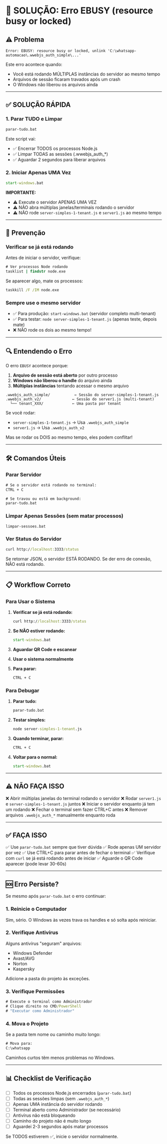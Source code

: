 # 🔧 SOLUÇÃO: Erro EBUSY (resource busy or locked)

## ⚠️ Problema
```
Error: EBUSY: resource busy or locked, unlink 'C:\whatsapp-automacao\.wwebjs_auth_simple\...'
```

Este erro acontece quando:
- Você está rodando MÚLTIPLAS instâncias do servidor ao mesmo tempo
- Arquivos de sessão ficaram travados após um crash
- O Windows não liberou os arquivos ainda

---

## ✅ SOLUÇÃO RÁPIDA

### 1. Parar TUDO e Limpar
```cmd
parar-tudo.bat
```

Este script vai:
- ✅ Encerrar TODOS os processos Node.js
- ✅ Limpar TODAS as sessões (.wwebjs_auth_*)
- ✅ Aguardar 2 segundos para liberar arquivos

### 2. Iniciar Apenas UMA Vez
```cmd
start-windows.bat
```

**IMPORTANTE:**
- ⚠️ Execute o servidor APENAS UMA VEZ
- ⚠️ NÃO abra múltiplas janelas/terminais rodando o servidor
- ⚠️ NÃO rode `server-simples-1-tenant.js` e `server1.js` ao mesmo tempo

---

## 🎯 Prevenção

### Verificar se já está rodando
Antes de iniciar o servidor, verifique:

```cmd
# Ver processos Node rodando
tasklist | findstr node.exe
```

Se aparecer algo, mate os processos:
```cmd
taskkill /F /IM node.exe
```

### Sempre use o mesmo servidor
- ✅ Para produção: `start-windows.bat` (servidor completo multi-tenant)
- ✅ Para testar: `node server-simples-1-tenant.js` (apenas teste, depois mate)
- ❌ NÃO rode os dois ao mesmo tempo!

---

## 🔍 Entendendo o Erro

O erro `EBUSY` acontece porque:

1. **Arquivo de sessão está aberto** por outro processo
2. **Windows não liberou o handle** do arquivo ainda
3. **Múltiplas instâncias** tentando acessar o mesmo arquivo

```
.wwebjs_auth_simple/           ← Sessão do server-simples-1-tenant.js
.wwebjs_auth_v2/              ← Sessão do server1.js (multi-tenant)
  └── tenant_XXX/             ← Uma pasta por tenant
```

Se você rodar:
- `server-simples-1-tenant.js` → Usa `.wwebjs_auth_simple`
- `server1.js` → Usa `.wwebjs_auth_v2`

Mas se rodar os DOIS ao mesmo tempo, eles podem conflitar!

---

## 🛠️ Comandos Úteis

### Parar Servidor
```cmd
# Se o servidor está rodando no terminal:
CTRL + C

# Se travou ou está em background:
parar-tudo.bat
```

### Limpar Apenas Sessões (sem matar processos)
```cmd
limpar-sessoes.bat
```

### Ver Status do Servidor
```cmd
curl http://localhost:3333/status
```

Se retornar JSON, o servidor ESTÁ RODANDO.
Se der erro de conexão, NÃO está rodando.

---

## 📋 Workflow Correto

### Para Usar o Sistema

1. **Verificar se já está rodando:**
   ```cmd
   curl http://localhost:3333/status
   ```

2. **Se NÃO estiver rodando:**
   ```cmd
   start-windows.bat
   ```

3. **Aguardar QR Code e escanear**

4. **Usar o sistema normalmente**

5. **Para parar:**
   ```cmd
   CTRL + C
   ```

### Para Debugar

1. **Parar tudo:**
   ```cmd
   parar-tudo.bat
   ```

2. **Testar simples:**
   ```cmd
   node server-simples-1-tenant.js
   ```

3. **Quando terminar, parar:**
   ```cmd
   CTRL + C
   ```

4. **Voltar para o normal:**
   ```cmd
   start-windows.bat
   ```

---

## ⚠️ NÃO FAÇA ISSO

❌ Abrir múltiplas janelas do terminal rodando o servidor
❌ Rodar `server1.js` e `server-simples-1-tenant.js` juntos
❌ Iniciar o servidor enquanto já tem um rodando
❌ Fechar o terminal sem fazer CTRL+C antes
❌ Remover arquivos `.wwebjs_auth_*` manualmente enquanto roda

---

## ✅ FAÇA ISSO

✅ Use `parar-tudo.bat` sempre que tiver dúvida
✅ Rode apenas UM servidor por vez
✅ Use CTRL+C para parar antes de fechar o terminal
✅ Verifique com `curl` se já está rodando antes de iniciar
✅ Aguarde o QR Code aparecer (pode levar 30-60s)

---

## 🆘 Erro Persiste?

Se mesmo após `parar-tudo.bat` o erro continuar:

### 1. Reinicie o Computador
Sim, sério. O Windows às vezes trava os handles e só solta após reiniciar.

### 2. Verifique Antivírus
Alguns antivírus "seguram" arquivos:
- Windows Defender
- Avast/AVG
- Norton
- Kaspersky

Adicione a pasta do projeto às exceções.

### 3. Verifique Permissões
```cmd
# Execute o terminal como Administrador
# Clique direito no CMD/PowerShell
# "Executar como Administrador"
```

### 4. Mova o Projeto
Se a pasta tem nome ou caminho muito longo:
```cmd
# Mova para:
C:\whatsapp
```

Caminhos curtos têm menos problemas no Windows.

---

## 📊 Checklist de Verificação

- [ ] Todos os processos Node.js encerrados (`parar-tudo.bat`)
- [ ] Todas as sessões limpas (sem `.wwebjs_auth_*`)
- [ ] Apenas UMA instância do servidor rodando
- [ ] Terminal aberto como Administrador (se necessário)
- [ ] Antivírus não está bloqueando
- [ ] Caminho do projeto não é muito longo
- [ ] Aguardei 2-3 segundos após matar processos

Se TODOS estiverem ✅, inicie o servidor normalmente.
